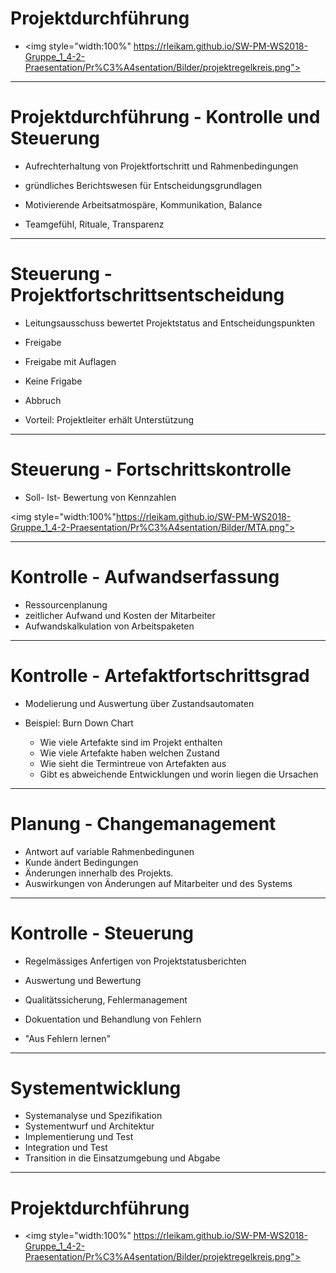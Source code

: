 # Projektdurchführung

- <img style="width:100%" https://rleikam.github.io/SW-PM-WS2018-Gruppe_1_4-2-Praesentation/Pr%C3%A4sentation/Bilder/projektregelkreis.png">

---

# Projektdurchführung - Kontrolle und Steuerung

+ Aufrechterhaltung von Projektfortschritt und Rahmenbedingungen
+ gründliches Berichtswesen für Entscheidungsgrundlagen  


+ Motivierende Arbeitsatmospäre, Kommunikation, Balance
+ Teamgefühl, Rituale, Transparenz

---

# Steuerung - Projektfortschrittsentscheidung

+ Leitungsausschuss bewertet Projektstatus and Entscheidungspunkten

* Freigabe
* Freigabe mit Auflagen
* Keine Frigabe
* Abbruch

* Vorteil: Projektleiter erhält Unterstützung

---

# Steuerung - Fortschrittskontrolle

+ Soll- Ist- Bewertung von Kennzahlen

<img style="width:100%"https://rleikam.github.io/SW-PM-WS2018-Gruppe_1_4-2-Praesentation/Pr%C3%A4sentation/Bilder/MTA.png">

---

# Kontrolle - Aufwandserfassung

+ Ressourcenplanung
+ zeitlicher Aufwand und Kosten der Mitarbeiter
+ Aufwandskalkulation von Arbeitspaketen

---

# Kontrolle - Artefaktfortschrittsgrad

+ Modelierung und Auswertung über Zustandsautomaten
+ Beispiel: Burn Down Chart


  +  Wie viele Artefakte sind im Projekt enthalten
  +  Wie viele Artefakte haben welchen Zustand
  +  Wie sieht die Termintreue von Artefakten aus
  +  Gibt es abweichende Entwicklungen und worin liegen die Ursachen


---

# Planung - Changemanagement

+ Antwort auf variable Rahmenbedingunen
+ Kunde ändert Bedingungen
+ Änderungen innerhalb des Projekts.
+ Auswirkungen von Änderungen auf Mitarbeiter und des Systems

---

# Kontrolle - Steuerung

+ Regelmässiges Anfertigen von Projektstatusberichten
+ Auswertung und Bewertung

+ Qualitätssicherung, Fehlermanagement
+ Dokuentation und Behandlung von Fehlern
+ "Aus Fehlern lernen"


---

# Systementwicklung

+ Systemanalyse und Spezifikation
+ Systementwurf und Architektur
+ Implementierung und Test
+ Integration und Test
+ Transition in die Einsatzumgebung und Abgabe

---

# Projektdurchführung

- <img style="width:100%" https://rleikam.github.io/SW-PM-WS2018-Gruppe_1_4-2-Praesentation/Pr%C3%A4sentation/Bilder/projektregelkreis.png">
